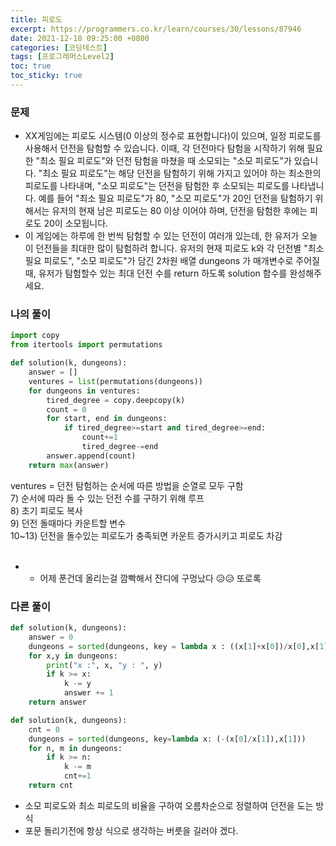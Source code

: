 ```yaml
---
title: 피로도
excerpt: https://programmers.co.kr/learn/courses/30/lessons/87946
date: 2021-12-18 09:25:00 +0800
categories: [코딩테스트]
tags: [프로그래머스Level2]
toc: true
toc_sticky: true
---
```


### 문제
* XX게임에는 피로도 시스템(0 이상의 정수로 표현합니다)이 있으며, 일정 피로도를 사용해서 던전을 탐험할 수 있습니다. 이때, 각 던전마다 탐험을 시작하기 위해 필요한 "최소 필요 피로도"와 던전 탐험을 마쳤을 때 소모되는 "소모 피로도"가 있습니다. "최소 필요 피로도"는 해당 던전을 탐험하기 위해 가지고 있어야 하는 최소한의 피로도를 나타내며, "소모 피로도"는 던전을 탐험한 후 소모되는 피로도를 나타냅니다. 예를 들어 "최소 필요 피로도"가 80, "소모 피로도"가 20인 던전을 탐험하기 위해서는 유저의 현재 남은 피로도는 80 이상 이어야 하며, 던전을 탐험한 후에는 피로도 20이 소모됩니다.
* 이 게임에는 하루에 한 번씩 탐험할 수 있는 던전이 여러개 있는데, 한 유저가 오늘 이 던전들을 최대한 많이 탐험하려 합니다. 유저의 현재 피로도 k와 각 던전별 "최소 필요 피로도", "소모 피로도"가 담긴 2차원 배열 dungeons 가 매개변수로 주어질 때, 유저가 탐험할수 있는 최대 던전 수를 return 하도록 solution 함수를 완성해주세요.

### 나의 풀이

```python
import copy
from itertools import permutations

def solution(k, dungeons):
    answer = []
    ventures = list(permutations(dungeons))
    for dungeons in ventures:
        tired_degree = copy.deepcopy(k)
        count = 0
        for start, end in dungeons:
            if tired_degree>=start and tired_degree>=end:
                count+=1
                tired_degree-=end
        answer.append(count)
    return max(answer)
```

ventures = 던전 탐험하는 순서에 따른 방법을 순열로 모두 구함 <br>
7) 순서에 따라 돌 수 있는 던전 수를 구하기 위해 루프<br>
8) 초기 피로도 복사<br>
9) 던전 돌때마다 카운트할 변수<br>
10~13) 던전을 돌수있는 피로도가 충족되면 카운트 증가시키고 피로도 차감<br>
<br>
* * 어제 푼건데 올리는걸 깜빡해서 잔디에 구멍났다 😥😥 또로록<br>

### 다른 풀이
```python
def solution(k, dungeons):
    answer = 0
    dungeons = sorted(dungeons, key = lambda x : ((x[1]+x[0])/x[0],x[1]))
    for x,y in dungeons:
        print("x :", x, "y : ", y)
        if k >= x:
            k -= y
            answer += 1
    return answer
```

```python
def solution(k, dungeons):
    cnt = 0
    dungeons = sorted(dungeons, key=lambda x: (-(x[0]/x[1]),x[1]))
    for n, m in dungeons:
        if k >= n:
            k -= m
            cnt+=1
    return cnt
```
* 소모 피로도와 최소 피로도의 비율을 구하여 오름차순으로 정렬하여 던전을 도는 방식<br>
* 포문 돌리기전에 항상 식으로 생각하는 버릇을 길러야 겠다.<br>


